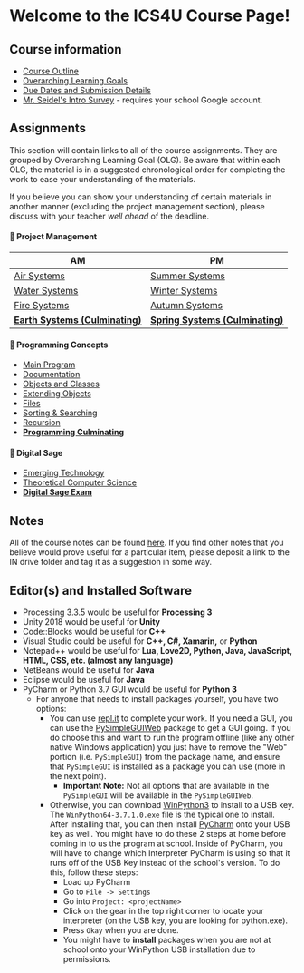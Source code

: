 # Welcome to the ICS4U Course Page!

## Course information

* [Course Outline](./Course-Overview)
* [Overarching Learning Goals](./images/ICS4U.jpg)
* [Due Dates and Submission Details](./Due-Dates-and-Submission-Details)
* [Mr. Seidel's Intro Survey](https://goo.gl/forms/eWq7jPTqtYOku4S32) - requires your school Google account.

## Assignments

This section will contain links to all of the course assignments.  They are grouped by Overarching Learning Goal (OLG).  Be aware that within each OLG, the material is in a suggested chronological order for completing the work to ease your understanding of the materials.  

If you believe you can show your understanding of certain materials in another manner (excluding the project management section), please discuss with your teacher _well ahead_ of the deadline.

#### &#x1F4D9; Project Management
| AM | PM |
| -- | -- |
| [Air Systems](./Air-Systems) | [Summer Systems](./Summer-Systems) |
| [Water Systems](./Water-Systems) | [Winter Systems](./Winter-Systems) |
| [Fire Systems](./Fire-Systems) | [Autumn Systems](./Autumn-Systems) |
| [**Earth Systems (Culminating)**](./Earth-Systems) | **[Spring Systems (Culminating)](./Spring-Systems)** |

#### &#x1F4D8; Programming Concepts
* [Main Program](./Main-Program) 
* [Documentation](./Documentation)
* [Objects and Classes](./Objects)
* [Extending Objects](./Extending-Objects)
* [Files](./Files)
* [Sorting & Searching](./Sorting-and-Searching)
* [Recursion](./Recursion)
* [**Programming Culminating**](./Programming-Culminating)

#### &#x1F4D7; Digital Sage 
* [Emerging Technology](./Emerging-Technology)
* [Theoretical Computer Science](./Theoretical-Computer-Science)
* [**Digital Sage Exam**](./Exam-Information)

## Notes

All of the course notes can be found [here](https://github.com/mrseidel-classes/ICS4U/tree/master/examples).  If you find other notes that you believe would prove useful for a particular item, please deposit a link to the IN drive folder and tag it as a suggestion in some way.

## Editor(s) and Installed Software
* Processing 3.3.5 would be useful for **Processing 3**
* Unity 2018 would be useful for **Unity**
* Code::Blocks would be useful for **C++**
* Visual Studio could be useful for **C++, C#, Xamarin,** or **Python**
* Notepad++ would be useful for **Lua, Love2D, Python, Java, JavaScript, HTML, CSS, etc. (almost any language)**
* NetBeans would be useful for **Java**
* Eclipse would be useful for **Java**
* PyCharm or Python 3.7 GUI would be useful for **Python 3**
  * For anyone that needs to install packages yourself, you have two options:
    * You can use [repl.it](https://repl.it) to complete your work.  If you need a GUI, you can use the [PySimpleGUIWeb](https://pysimplegui.readthedocs.io/cookbook/) package to get a GUI going.  If you do choose this and want to run the program offline (like any other native Windows application) you just have to remove the "Web" portion (i.e. ```PySimpleGUI```) from the package name, and ensure that ```PySimpleGUI``` is installed as a package you can use (more in the next point).
      * **Important Note:** Not all options that are available in the ```PySimpleGUI``` will be available in the ```PySimpleGUIWeb```.
    * Otherwise, you can download [WinPython3](https://sourceforge.net/projects/winpython/files/WinPython_3.7/3.7.1.0/) to install to a USB key.  The ```WinPython64-3.7.1.0.exe``` file is the typical one to install.  After installing that, you can then install [PyCharm](https://www.jetbrains.com/pycharm/download/#section=windows) onto your USB key as well.  You might have to do these 2 steps at home before coming in to us the program at school.  Inside of PyCharm, you will have to change which Interpreter PyCharm is using so that it runs off of the USB Key instead of the school's version.  To do this, follow these steps:
      * Load up PyCharm
      * Go to ```File -> Settings```
      * Go into ```Project: <projectName>```
      * Click on the gear in the top right corner to locate your interpreter (on the USB key, you are looking for python.exe).
      * Press ```Okay``` when you are done.
      * You might have to **install** packages when you are not at school onto your WinPython USB installation due to permissions.